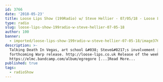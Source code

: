 ```yaml
---
id: 3766
date: '2018-05-23'
title: Loose Lips Show (199Radio) w/ Steve Hellier - 07/05/18 - Loose Lips
type: radio
slug: loose-lips-show-199radio-w-steve-hellier-07-05-18
author: 100
banner:
  - imported/loose-lips-show-199radio-w-steve-hellier-07-05-18/image3766.jpeg
description: >-
  Talking Death In Vegas, art school &#038; Steve&#8217;s involvement in a
  forthcoming Warp release. http://loose-lips.co.uk Release of the week =
  https://elmc.bandcamp.com/album/egregore [...]Read More...
published: true
tags:
  - radioShow
---
```

